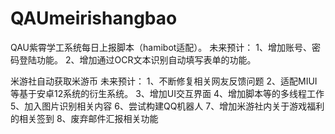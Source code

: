 # QAUmeirishangbao
QAU紫霄学工系统每日上报脚本（hamibot适配）。
未来预计：
1、增加账号、密码登陆功能。
2、增加通过OCR文本识别自动填写表单的功能。

米游社自动获取米游币
未来预计：
1、不断修复相关网友反馈问题
2、适配MIUI等基于安卓12系统的衍生系统。
3、增加UI交互界面
4、增加脚本等的多线程工作
5、加入图片识别相关内容
6、尝试构建QQ机器人
7、增加米游社内关于游戏福利的相关签到
8、废弃邮件汇报相关功能
